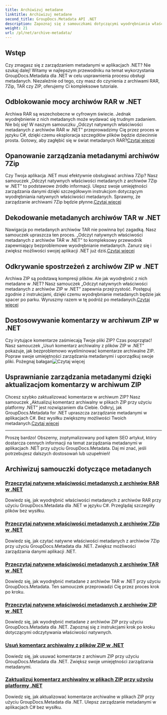 ```yaml
---
title: Archiwizuj metadane
linktitle: Archiwizuj metadane
second_title: GroupDocs.Metadata API .NET
description: Zapoznaj się z samouczkami dotyczącymi wyodrębniania właściwości metadanych i zarządzania nimi z różnych formatów archiwów, takich jak RAR, 7Zip, TAR i ZIP, przy użyciu GroupDocs.Metadata dla .NET.
weight: 21
url: /pl/net/archive-metadata/
---
```


## Wstęp

Czy zmagasz się z zarządzaniem metadanymi w aplikacjach .NET? Nie szukaj dalej! Witamy w najlepszym przewodniku na temat wykorzystania GroupDocs.Metadata dla .NET w celu usprawnienia procesu obsługi metadanych. Niezależnie od tego, czy masz do czynienia z archiwami RAR, 7Zip, TAR czy ZIP, oferujemy Ci kompleksowe tutoriale.

## Odblokowanie mocy archiwów RAR w .NET

 Archiwa RAR są wszechobecne w cyfrowym świecie. Jednak wyodrębnienie z nich metadanych może wydawać się trudnym zadaniem. Nie bój się! W naszym samouczku „Odczyt natywnych właściwości metadanych z archiwów RAR w .NET” przeprowadzimy Cię przez proces w języku C#, dzięki czemu eksploracja szczegółów plików będzie dziecinnie prosta. Gotowy, aby zagłębić się w świat metadanych RAR?[Czytaj więcej](./read-native-metadata-rar-archives/)

## Opanowanie zarządzania metadanymi archiwów 7Zip

Czy Twoja aplikacja .NET musi efektywnie obsługiwać archiwa 7Zip? Nasz samouczek „Odczyt natywnych właściwości metadanych z archiwów 7Zip w .NET” to podstawowe źródło informacji. Ulepsz swoje umiejętności zarządzania danymi dzięki szczegółowym instrukcjom dotyczącym wyodrębniania natywnych właściwości metadanych. Sprawmy, że zarządzanie archiwami 7Zip będzie płynne.[Czytaj więcej](./read-native-metadata-7zip-archives/)

## Dekodowanie metadanych archiwów TAR w .NET

 Nawigacja po metadanych archiwów TAR nie powinna być zagadką. Nasz samouczek upraszcza ten proces. „Odczyt natywnych właściwości metadanych z archiwów TAR w .NET” to kompleksowy przewodnik zapewniający bezproblemowe wyodrębnianie metadanych. Zanurz się i zwiększ możliwości swojej aplikacji .NET już dziś.[Czytaj więcej](./read-native-metadata-tar-archives/)

## Odkrywanie spostrzeżeń z archiwów ZIP w .NET

Archiwa ZIP są podstawą kompresji plików. Ale jak wyodrębnić z nich metadane w .NET? Nasz samouczek „Odczyt natywnych właściwości metadanych z archiwów ZIP w .NET” zapewnia przejrzystość. Postępuj zgodnie z instrukcjami, dzięki czemu wyodrębnianie metadanych będzie jak spacer po parku. Wyruszmy razem w tę podróż po metadanych.[Czytaj więcej](./read-native-metadata-zip-archives/)

## Dostosowywanie komentarzy w archiwum ZIP w .NET

 Czy irytujące komentarze zaśmiecają Twoje pliki ZIP? Czas posprzątać! Nasz samouczek „Usuń komentarz archiwalny z plików ZIP w .NET” pokazuje, jak bezproblemowo wyeliminować komentarze archiwalne ZIP. Popraw swoje umiejętności zarządzania metadanymi i uporządkuj swoje pliki. Pożegnaj bałagan![Czytaj więcej](./remove-archive-comment-zip-files/)

## Usprawnianie zarządzania metadanymi dzięki aktualizacjom komentarzy w archiwum ZIP

Chcesz szybko zaktualizować komentarze w archiwum ZIP? Nasz samouczek „Aktualizuj komentarz archiwalny w plikach ZIP przy użyciu platformy .NET” jest rozwiązaniem dla Ciebie. Odkryj, jak GroupDocs.Metadata for .NET upraszcza zarządzanie metadanymi w aplikacjach C#. Bez wysiłku zwiększmy możliwości Twoich metadanych.[Czytaj więcej](./update-archive-comment-zip-files/)

---

Proszę bardzo! Obszerny, zoptymalizowany pod kątem SEO artykuł, który dostarcza cennych informacji na temat zarządzania metadanymi w aplikacjach .NET przy użyciu GroupDocs.Metadata. Daj mi znać, jeśli potrzebujesz dalszych dostosowań lub uzupełnień!
## Archiwizuj samouczki dotyczące metadanych
### [Przeczytaj natywne właściwości metadanych z archiwów RAR w .NET](./read-native-metadata-rar-archives/)
Dowiedz się, jak wyodrębnić właściwości metadanych z archiwów RAR przy użyciu GroupDocs.Metadata dla .NET w języku C#. Przeglądaj szczegóły plików bez wysiłku.
### [Przeczytaj natywne właściwości metadanych z archiwów 7Zip w .NET](./read-native-metadata-7zip-archives/)
Dowiedz się, jak czytać natywne właściwości metadanych z archiwów 7Zip przy użyciu GroupDocs.Metadata dla .NET. Zwiększ możliwości zarządzania danymi aplikacji .NET.
### [Przeczytaj natywne właściwości metadanych z archiwów TAR w .NET](./read-native-metadata-tar-archives/)
Dowiedz się, jak wyodrębnić metadane z archiwów TAR w .NET przy użyciu GroupDocs.Metadata. Ten samouczek przeprowadzi Cię przez proces krok po kroku.
### [Przeczytaj natywne właściwości metadanych z archiwów ZIP w .NET](./read-native-metadata-zip-archives/)
Dowiedz się, jak wyodrębnić metadane z archiwów ZIP przy użyciu GroupDocs.Metadata dla .NET. Zapoznaj się z instrukcjami krok po kroku dotyczącymi odczytywania właściwości natywnych.
### [Usuń komentarz archiwalny z plików ZIP w .NET](./remove-archive-comment-zip-files/)
Dowiedz się, jak usuwać komentarze z archiwum ZIP przy użyciu GroupDocs.Metadata dla .NET. Zwiększ swoje umiejętności zarządzania metadanymi.
### [Zaktualizuj komentarz archiwalny w plikach ZIP przy użyciu platformy .NET](./update-archive-comment-zip-files/)
Dowiedz się, jak aktualizować komentarze archiwalne w plikach ZIP przy użyciu GroupDocs.Metadata dla .NET. Ulepsz zarządzanie metadanymi w aplikacjach C# bez wysiłku.